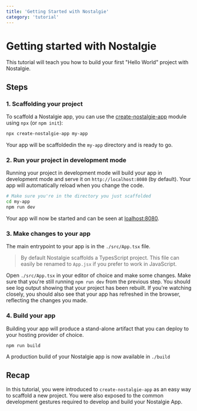```yaml
---
title: 'Getting Started with Nostalgie'
category: 'tutorial'
---
```


# Getting started with Nostalgie

This tutorial will teach you how to build your first "Hello World" project with Nostalgie.

## Steps

### 1. Scaffolding your project

To scaffold a Nostalgie app, you can use the
[create-nostalgie-app](https://npm.im/create-nostalgie-app) module using `npx` (or `npm init`):

```sh
npx create-nostalgie-app my-app
```

Your app will be scaffoldedin the `my-app` directory and is ready to go.

### 2. Run your project in development mode

Running your project in development mode will build your app in development mode and serve it on
`http://localhost:8080` (by default). Your app will automatically reload when you change the code.

```sh
# Make sure you're in the directory you just scaffolded
cd my-app
npm run dev
```

Your app will now be started and can be seen at [loalhost:8080](http://localhost:8080).

### 3. Make changes to your app

The main entrypoint to your app is in the `./src/App.tsx` file.

> By default Nostalgie scaffolds a TypesScript project. This file can easily be renamed to `App.jsx`
> if you prefer to work in JavaScript.

Open `./src/App.tsx` in your editor of choice and make some changes. Make sure that you're still
running `npm run dev` from the previous step. You should see log output showing that your project
has been rebuilt. If you're watching closely, you should also see that your app has refreshed in the
browser, reflecting the changes you made.

### 4. Build your app

Building your app will produce a stand-alone artifact that you can deploy to your hosting provider
of choice.

```sh
npm run build
```

A production build of your Nostalgie app is now available in `./build`

## Recap

In this tutorial, you were introduced to `create-nostalgie-app` as an easy way to scaffold a new
project. You were also exposed to the common development gestures required to develop and build your
Nostalgie App.
